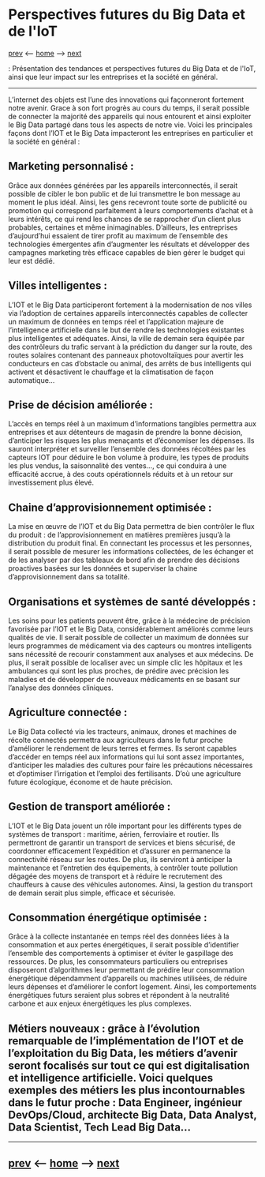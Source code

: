 # Perspectives futures du Big Data et de l'IoT
[prev](/pages/applications-de-ia.md) <-- [home](/README.md) --> [next](/pages/conclusion.md)

 : Présentation des tendances et perspectives futures du Big Data et de l'IoT, ainsi que leur impact sur les entreprises et la société en général.

-------
L’internet des objets est l’une des innovations qui façonneront fortement notre avenir. Grace à son fort progrès au cours du temps, il serait possible de connecter la majorité des appareils qui nous entourent et ainsi exploiter le Big Data partagé dans tous les aspects de notre vie. Voici les principales façons dont l’IOT et le Big Data impacteront les entreprises en particulier et la société en général :

## Marketing personnalisé : 
Grâce aux données générées par les appareils interconnectés, il serait possible de cibler le bon public et de lui transmettre le bon message au moment le plus idéal. Ainsi, les gens recevront toute sorte de publicité ou promotion qui correspond parfaitement à leurs comportements d’achat et à leurs intérêts, ce qui rend les chances de se rapprocher d’un client plus probables, certaines et même inimaginables.  D’ailleurs, les entreprises d’aujourd’hui essaient de tirer profit au maximum de l’ensemble des technologies émergentes afin d’augmenter les résultats et développer des campagnes marketing très efficace capables de bien gérer le budget qui leur est dédié.

## Villes intelligentes : 
L’IOT et le Big Data participeront fortement à la modernisation de nos villes via l’adoption de certaines appareils interconnectés capables de collecter un maximum de données en temps réel et l’application majeure de l’intelligence artificielle dans le but de rendre les technologies existantes plus intelligentes et adéquates. Ainsi, la ville de demain sera équipée par des contrôleurs du trafic servant à la prédiction du danger sur la route, des routes solaires contenant des panneaux photovoltaïques pour avertir les conducteurs en cas d’obstacle ou animal, des arrêts de bus intelligents qui activent et désactivent le chauffage et la climatisation de façon automatique…

## Prise de décision améliorée : 
L’accès en temps réel à un maximum d’informations tangibles permettra aux entreprises et aux détenteurs de magasin de prendre la bonne décision, d’anticiper les risques les plus menaçants et d’économiser les dépenses. Ils sauront interpréter et surveiller l’ensemble des données récoltées par les capteurs IOT pour déduire le bon volume à produire, les types de produits les plus vendus, la saisonnalité des ventes…, ce qui conduira à une efficacité accrue, à des couts opérationnels réduits et à un retour sur investissement plus élevé.

## Chaine d’approvisionnement optimisée : 
La mise en œuvre de l’IOT et du Big Data permettra de bien contrôler le flux du produit : de l’approvisionnement en matières premières jusqu’à la distribution du produit final. En connectant les processus et les personnes, il serait possible de mesurer les informations collectées, de les échanger et de les analyser par des tableaux de bord afin de prendre des décisions proactives basées sur les données et superviser la chaine d’approvisionnement dans sa totalité.

## Organisations et systèmes de santé développés :
Les soins pour les patients peuvent être, grâce à la médecine de précision favorisée par l’IOT et le Big Data, considérablement améliorés comme leurs qualités de vie. Il serait possible de collecter un maximum de données sur leurs programmes de médicament via des capteurs ou montres intelligents sans nécessité de recourir constamment aux analyses et aux médecins. De plus, il serait possible de localiser avec un simple clic les hôpitaux et les ambulances qui sont les plus proches, de prédire avec précision les maladies et de développer de nouveaux médicaments en se basant sur l’analyse des données cliniques.

## Agriculture connectée : 
Le Big Data collecté via les tracteurs, animaux, drones et machines de récolte connectés permettra aux agriculteurs dans le futur proche d’améliorer le rendement de leurs terres et fermes. Ils seront capables d’accéder en temps réel aux informations qui lui sont assez importantes, d’anticiper les maladies des cultures pour faire les précautions nécessaires et d’optimiser l’irrigation et l’emploi des fertilisants. D’où une agriculture future écologique, économe et de haute précision.

## Gestion de transport améliorée : 
L’IOT et le Big Data jouent un rôle important pour les différents types de systèmes de transport : maritime, aérien, ferroviaire et routier. Ils permettront de garantir un transport de services et biens sécurisé, de coordonner efficacement l’expédition et d’assurer en permanence la connectivité réseau sur les routes. De plus, ils serviront à anticiper la maintenance et l’entretien des équipements, à contrôler toute pollution dégagée des moyens de transport et à réduire le recrutement des chauffeurs à cause des véhicules autonomes. Ainsi, la gestion du transport de demain serait plus simple, efficace et sécurisée.

## Consommation énergétique optimisée : 
Grâce à la collecte instantanée en temps réel des données liées à la consommation et aux pertes énergétiques, il serait possible d’identifier l’ensemble des comportements à optimiser et éviter le gaspillage des ressources. De plus, les consommateurs particuliers ou entreprises disposeront d’algorithmes leur permettant de prédire leur consommation énergétique dépendamment d’appareils ou machines utilisées, de réduire leurs dépenses et d’améliorer le confort logement. Ainsi, les comportements énergétiques futurs seraient plus sobres et répondent à la neutralité carbone et aux enjeux énergétiques les plus complexes. 

## Métiers nouveaux : grâce à l’évolution remarquable de l’implémentation de l’IOT et de l’exploitation du Big Data, les métiers d’avenir seront focalisés sur tout ce qui est digitalisation et intelligence artificielle. Voici quelques exemples des métiers les plus incontournables dans le futur proche : Data Engineer, ingénieur DevOps/Cloud, architecte Big Data, Data Analyst, Data Scientist, Tech Lead Big Data…
-------
[prev](/pages/applications-de-ia.md) <-- [home](/README.md) --> [next](/pages/conclusion.md)
-
